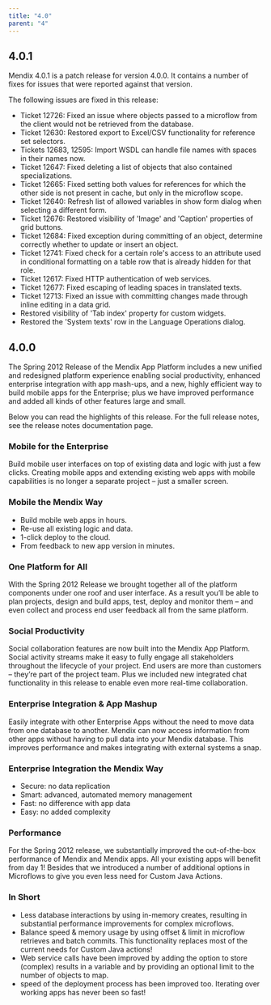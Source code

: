 ```yaml
---
title: "4.0"
parent: "4"
---
```


## 4.0.1

Mendix 4.0.1 is a patch release for version 4.0.0. It contains a number of fixes for issues that were reported against that version.

The following issues are fixed in this release:

* Ticket 12726: Fixed an issue where objects passed to a microflow from the client would not be retrieved from the database.
* Ticket 12630: Restored export to Excel/CSV functionality for reference set selectors.
* Tickets 12683, 12595: Import WSDL can handle file names with spaces in their names now.
* Ticket 12647: Fixed deleting a list of objects that also contained specializations.
* Ticket 12665: Fixed setting both values for references for which the other side is not present in cache, but only in the microflow scope.
* Ticket 12640: Refresh list of allowed variables in show form dialog when selecting a different form.
* Ticket 12676: Restored visibility of 'Image' and 'Caption' properties of grid buttons.
* Ticket 12684: Fixed exception during committing of an object, determine correctly whether to update or insert an object.
* Ticket 12741: Fixed check for a certain role's access to an attribute used in conditional formatting on a table row that is already hidden for that role.
* Ticket 12617: Fixed HTTP authentication of web services.
* Ticket 12677: Fixed escaping of leading spaces in translated texts.
* Ticket 12713: Fixed an issue with committing changes made through inline editing in a data grid.
* Restored visibility of 'Tab index' property for custom widgets.
* Restored the 'System texts' row in the Language Operations dialog.

## 4.0.0

The Spring 2012 Release of the Mendix App Platform includes a new unified and redesigned platform experience enabling social productivity, enhanced enterprise integration with app mash-ups, and a new, highly efficient way to build mobile apps for the Enterprise; plus we have improved performance and added all kinds of other features large and small.

Below you can read the highlights of this release. For the full release notes, see the release notes documentation page.

### Mobile for the Enterprise
Build mobile user interfaces on top of existing data and logic with just a few clicks. Creating mobile apps and extending existing web apps with mobile capabilities is no longer a separate project – just a smaller screen.

###  Mobile the Mendix Way

* Build mobile web apps in hours.
* Re-use all existing logic and data.
* 1-click deploy to the cloud.
* From feedback to new app version in minutes.

### One Platform for All

With the Spring 2012 Release we brought together all of the platform components under one roof and user interface. As a result you’ll be able to plan projects, design and build apps, test, deploy and monitor them – and even collect and process end user feedback all from the same platform.

### Social Productivity

Social collaboration features are now built into the Mendix App Platform. Social activity streams make it easy to fully engage all stakeholders throughout the lifecycle of your project. End users are more than customers – they’re part of the project team. Plus we included new integrated chat functionality in this release to enable even more real-time collaboration.

### Enterprise Integration & App Mashup

Easily integrate with other Enterprise Apps without the need to move data from one database to another. Mendix can now access information from other apps without having to pull data into your Mendix database. This improves performance and makes integrating with external systems a snap.

### Enterprise Integration the Mendix Way

* Secure: no data replication
* Smart: advanced, automated memory management
* Fast: no difference with app data
* Easy: no added complexity

### Performance

For the Spring 2012 release, we substantially improved the out-of-the-box performance of Mendix and Mendix apps. All your existing apps will benefit from day 1! Besides that we introduced a number of additional options in Microflows to give you even less need for Custom Java Actions.
 
### In Short
* Less database interactions by using in-memory creates, resulting in substantial performance improvements for complex microflows.
* Balance speed & memory usage by using offset & limit in microflow retrieves and batch commits. This functionality replaces most of the current needs for Custom Java actions!
* Web service calls have been improved by adding the option to store (complex) results in a variable and by providing an optional limit to the number of objects to map.
* speed of the deployment process has been improved too. Iterating over working apps has never been so fast!
